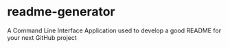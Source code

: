 # readme-generator
A Command Line Interface Application used to develop a good README for your next GitHub project
